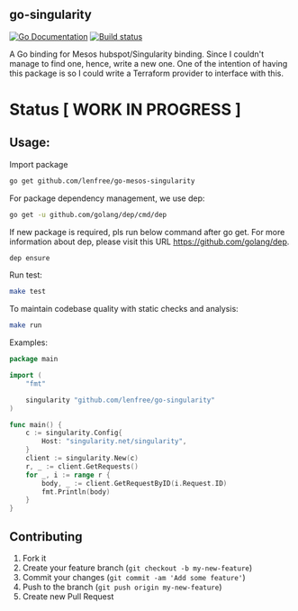 go-singularity
--------------

[![Go Documentation](http://img.shields.io/badge/go-documentation-blue.svg?style=flat-square)][godocs]
[![Build status](https://circleci.com/gh/lenfree/go-mesos-singularity.svg?style=shield&circle-token=:circle-token)](https://circleci.com/gh/lenfree/go-mesos-singularity)

[godocs]: https://godoc.org/github.com/lenfree/go-mesos-singularity

A Go binding for Mesos hubspot/Singularity binding. Since I couldn't
manage to find one, hence, write a new one. One of the intention of
having this package is so I could write a Terraform provider to
interface with this.

# Status [ WORK IN PROGRESS ]

## Usage:

Import package
```bash
go get github.com/lenfree/go-mesos-singularity
```

For package dependency management, we use dep:
```bash
go get -u github.com/golang/dep/cmd/dep
```

If new package is required, pls run below command
after go get. For more information about dep, please
visit this URL https://github.com/golang/dep.
```bash
dep ensure
```

Run test:
```bash
make test
```

To maintain codebase quality with static checks and analysis:
```bash
make run
```

Examples:
```go
package main

import (
	"fmt"

	singularity "github.com/lenfree/go-singularity"
)

func main() {
	c := singularity.Config{
		Host: "singularity.net/singularity",
	}
	client := singularity.New(c)
	r, _ := client.GetRequests()
	for _, i := range r {
		body, _ := client.GetRequestByID(i.Request.ID)
		fmt.Println(body)
	}
}
```


## Contributing

1. Fork it
2. Create your feature branch (`git checkout -b my-new-feature`)
3. Commit your changes (`git commit -am 'Add some feature'`)
4. Push to the branch (`git push origin my-new-feature`)
5. Create new Pull Request